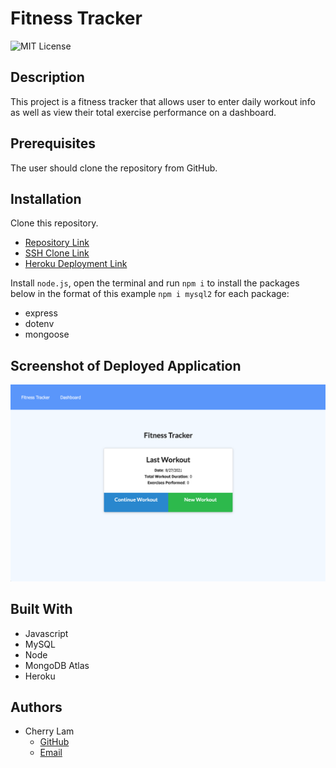 # Fitness Tracker
![MIT License](https://img.shields.io/badge/License-MIT-blue.svg)


## Description 
This project is a fitness tracker that allows user to enter daily workout info as well as view their total exercise performance on a dashboard.


## Prerequisites
The user should clone the repository from GitHub.


## Installation
Clone this repository. 
- [Repository Link](https://github.com/c1am/fitness-tracker)
- [SSH Clone Link](git@github.com:c1am/fitness-tracker.git)
- [Heroku Deployment Link](https://cherrys-fitness-tracker.herokuapp.com/)

Install `node.js`, open the terminal and run `npm i` to install the packages below in the format of this example `npm i mysql2` for each package:
- express
- dotenv
- mongoose


## Screenshot of Deployed Application
![screenshot](./fitness-tracker.png) 


## Built With
- Javascript
- MySQL
- Node
- MongoDB Atlas
- Heroku


## Authors
- Cherry Lam 
    - [GitHub](https://github.com/c1am)
    - [Email](mailto:cherrylam.ny@gmail.com)
